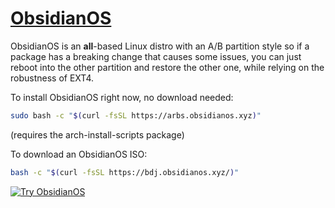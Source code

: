 # [ObsidianOS](https://obsidianos.xyz)
ObsidianOS is an **all**-based Linux distro with an A/B partition style so if a package has a breaking change that causes some issues, you can just reboot into the other partition and restore the other one, while relying on the robustness of EXT4.

To install ObsidianOS right now, no download needed:
```bash
sudo bash -c "$(curl -fsSL https://arbs.obsidianos.xyz)"
```
(requires the arch-install-scripts package)

To download an ObsidianOS ISO:
```bash
bash -c "$(curl -fsSL https://bdj.obsidianos.xyz/)"
```


[![Try ObsidianOS](https://img.shields.io/badge/Try-ObsidianOS-400080?labelColor=%23333333)](https://obsidianos.xyz/)
